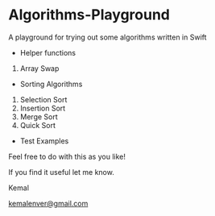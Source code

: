 # Algorithms-Playground
A playground for trying out some algorithms written in Swift

- Helper functions
1. Array Swap

- Sorting Algorithms

1. Selection Sort
2. Insertion Sort
3. Merge Sort
4. Quick Sort

- Test Examples

Feel free to do with this as you like!  

If you find it useful let me know.

Kemal

kemalenver@gmail.com
